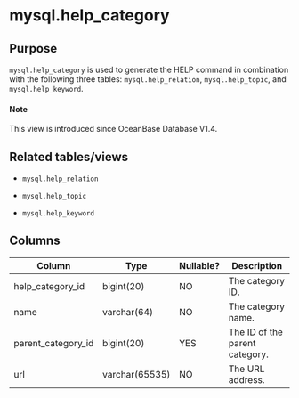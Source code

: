 # mysql.help_category

## **Purpose**

`mysql.help_category` is used to generate the HELP command in combination with the following three tables: `mysql.help_relation`, `mysql.help_topic`, and `mysql.help_keyword`.

<main id="notice" type='explain'>
  <h4>Note</h4>
  <p>This view is introduced since OceanBase Database V1.4. </p>
</main>

## **Related tables/views**

* `mysql.help_relation`

* `mysql.help_topic`

* `mysql.help_keyword`

## **Columns**

| **Column** | **Type** | **Nullable?** | **Description** |
|--------------------|----------------|----------------|--------|
| help_category_id | bigint(20) | NO | The category ID. |
| name | varchar(64) | NO | The category name. |
| parent_category_id | bigint(20) | YES | The ID of the parent category. |
| url | varchar(65535) | NO | The URL address. |
